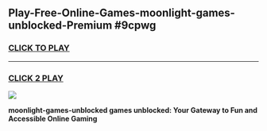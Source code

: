 
## Play-Free-Online-Games-moonlight-games-unblocked-Premium #9cpwg
<h3>
<a href="https://premium.freeplayer.one?title=moonlight-games-unblocked&ref=8M">CLICK TO PLAY</a></h3>
<hr>

<h3>
<a href="https://premium.freeplayer.one?title=moonlight-games-unblocked&ref=8M">CLICK 2 PLAY</a>
  
</h3>

<a href="https://premium.freeplayer.one?title=moonlight-games-unblocked&ref=8M"><img src="https://clearcache.store/games.png"></a>


**moonlight-games-unblocked games unblocked: Your Gateway to Fun and Accessible Online Gaming**
